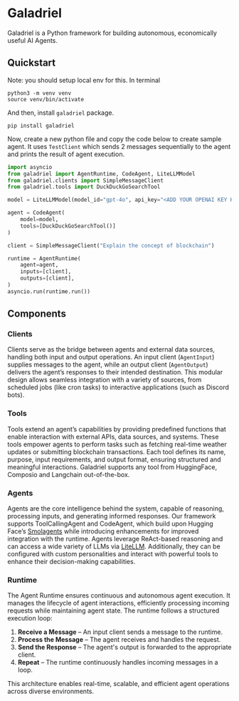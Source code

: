 # Galadriel

Galadriel is a Python framework for building autonomous, economically useful AI Agents.

## Quickstart
Note: you should setup local env for this. In terminal
```shell
python3 -m venv venv
source venv/bin/activate
```

And then, install `galadriel` package.
```shell
pip install galadriel
```

Now, create a new python file and copy the code below to create sample agent.
It uses `TestClient` which sends 2 messages sequentially to the agent and prints the result of agent execution.

```python
import asyncio
from galadriel import AgentRuntime, CodeAgent, LiteLLMModel
from galadriel.clients import SimpleMessageClient
from galadriel.tools import DuckDuckGoSearchTool

model = LiteLLMModel(model_id="gpt-4o", api_key="<ADD YOUR OPENAI KEY HERE>")

agent = CodeAgent(
    model=model,
    tools=[DuckDuckGoSearchTool()]
)

client = SimpleMessageClient("Explain the concept of blockchain")

runtime = AgentRuntime(
    agent=agent,
    inputs=[client],
    outputs=[client],
)
asyncio.run(runtime.run())
```

## Components

### Clients  
Clients serve as the bridge between agents and external data sources, handling both input and output operations. An input client (`AgentInput`) supplies messages to the agent, while an output client (`AgentOutput`) delivers the agent’s responses to their intended destination. This modular design allows seamless integration with a variety of sources, from scheduled jobs (like cron tasks) to interactive applications (such as Discord bots).

### Tools  
Tools extend an agent’s capabilities by providing predefined functions that enable interaction with external APIs, data sources, and systems. These tools empower agents to perform tasks such as fetching real-time weather updates or submitting blockchain transactions. Each tool defines its name, purpose, input requirements, and output format, ensuring structured and meaningful interactions. Galadriel supports any tool from HuggingFace, Composio and Langchain out-of-the-box.

### Agents  
Agents are the core intelligence behind the system, capable of reasoning, processing inputs, and generating informed responses. Our framework supports ToolCallingAgent and CodeAgent, which build upon Hugging Face’s [Smolagents](https://github.com/huggingface/smolagents) while introducing enhancements for improved integration with the runtime. Agents leverage ReAct-based reasoning and can access a wide variety of LLMs via [LiteLLM](https://www.litellm.ai/). Additionally, they can be configured with custom personalities and interact with powerful tools to enhance their decision-making capabilities.

### Runtime  
The Agent Runtime ensures continuous and autonomous agent execution. It manages the lifecycle of agent interactions, efficiently processing incoming requests while maintaining agent state. The runtime follows a structured execution loop:

1. **Receive a Message** – An input client sends a message to the runtime.
2. **Process the Message** – The agent receives and handles the request.
3. **Send the Response** – The agent's output is forwarded to the appropriate client.
4. **Repeat** – The runtime continuously handles incoming messages in a loop.

This architecture enables real-time, scalable, and efficient agent operations across diverse environments.
